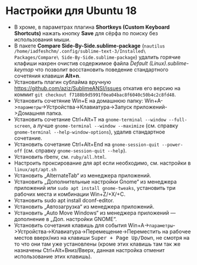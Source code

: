 # Настройки для Ubuntu 18

* В хроме, в параметрах плагина __Shortkeys (Custom Keyboard Shortcuts)__ нажать кнопку __Save__ для сёрфа по поиску без использования мыши.
* В пакете __Compare Side-By-Side.sublime-package__ (`nautilus /home/iadfeshchm/.config/sublime-text-3/Installed\ Packages/Compare\ Side-By-Side.sublime-package`) удалить горячие клафиши нахрен очистив содержимое файла _Default (Linux).sublime-keymap_ что позволит восстановить поведение стандартного сочетяния клавиши __Alt+n__.
* Установить плагин сублайма вручную https://github.com/aziz/SublimeANSI/issues откатив его версию на коммит `git checkout f7188b9d5991f0ea04bac8f6040c50b4c2c8fd48`.
* Установить сочетяние Win+E на домашнюю папку: Win+A->`параметры`->Устройства->Клавиатура->Запуск приложений->Домашняя папка.
* Установить сочетание Ctrl+Alt+T на `gnome-terminal --window --full-screen`, а лучше `gnome-terminal --window --maximize` (см. справку `gnome-terminal --help-window-options`), удалив стандартное сочетание.
* Установить сочетание Ctrl+Alt+End на `gnome-session-quit --power-off` (см. справку `gnome-session-quit --help`).
* Установить rbenv, см. `ruby/all.html`.
* Настроить проксирование для apt если необходимо, см. настройки в `linux/apt/apt.sh`
* Установить „AlternateTab“ из менеджера приложений.
* Установить „Дополнительные настройки Gnome“ из менеджера приложений или `sudo apt install gnome-tweaks`, установить три рабочих места и комбинации Win+Z/+X/+C.
* Установить sudo apt install dconf-editor.
* Установить „Автозагрузка“ из менеджера приложений.
* Установить „Auto Move Windows“ из менеджера приложений — дополнение в „Доп. настройки GNOME“.
* Установить сочетания клавишь для события Win+A->`параметры`->Устройства->Клавиатура->Перемещение->Переместить на рабочее местов вверх/низ на клавиши <kbd>Super + Page Up/Down</kbd>, не смотря на то что они там уже установлены (кроме этих клавишь там так же назначены Ctrl+Alt+Вниз/Вверх, данная настройка отменит использование этих клавишь).
